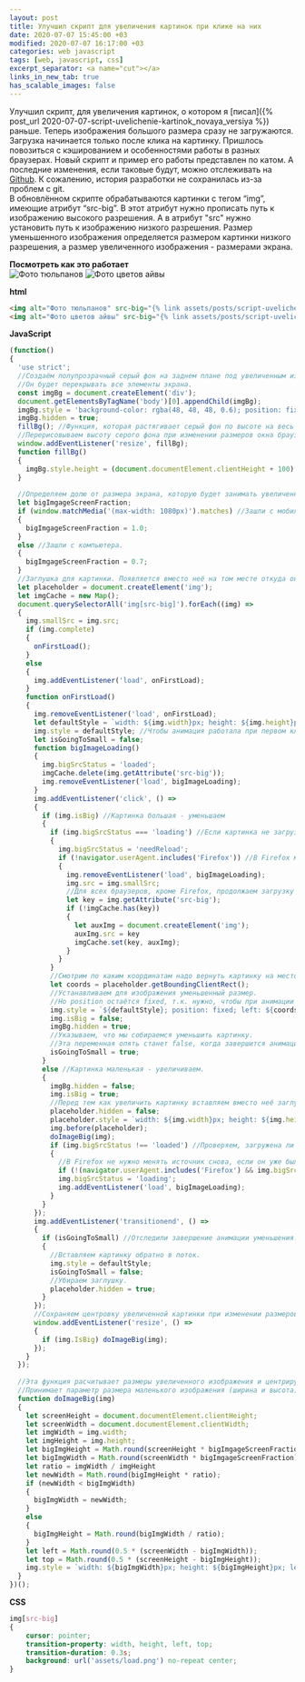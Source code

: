 ```yaml
---
layout: post
title: Улучшил скрипт для увеличения картинок при клике на них
date: 2020-07-07 15:45:00 +03
modified: 2020-07-07 16:17:00 +03
categories: web javascript
tags: [web, javascript, css]
excerpt_separator: <a name="cut"></a>
links_in_new_tab: true
has_scalable_images: false
---
```

Улучшил скрипт, для увеличения картинок, о котором я [писал]({% post_url 2020-07-07-script-uvelichenie-kartinok_novaya_versiya %}) раньше. Теперь изображения большого размера сразу не загружаются. Загрузка начинается только после клика на картинку. Пришлось повозиться с кэшированием и особенностями работы в разных браузерах. Новый скрипт и пример его работы представлен по катом. А последние изменения, если таковые будут, можно отслеживать на [Github](https://github.com/Mendeo/image_enlarger). К сожалению, история разработки не сохранилась из-за проблем с git.  
В обновлённом скрипте обрабатываются картинки с тегом “img”, имеющие атрибут “src-big”. В этот атрибут нужно прописать путь к изображению высокого разрешения. А в атрибут "src" нужно установить путь к изображению низкого разрешения. Размер уменьшенного изображения определяется размером картинки низкого разрешения, а размер увеличенного изображения - размерами экрана.

<a name="cut"></a>
**Посмотреть как это работает**  
<img alt="Фото тюльпанов" src-big1="{% link assets/posts/script-uvelichenie-kartinok/big/tulpan.jpg %}" src="{% link assets/posts/script-uvelichenie-kartinok/small/tulpan.jpg %}">
<img alt="Фото цветов айвы" src-big1="{% link assets/posts/script-uvelichenie-kartinok/big/ajva.jpg %}" src="{% link assets/posts/script-uvelichenie-kartinok/small/ajva.jpg %}">

**html**  

```html
<img alt="Фото тюльпанов" src-big="{% link assets/posts/script-uvelichenie-kartinok/big/tulpan.jpg %}" src="{% link assets/posts/script-uvelichenie-kartinok/small/tulpan.jpg %}">
<img alt="Фото цветов айвы" src-big="{% link assets/posts/script-uvelichenie-kartinok/big/ajva.jpg %}" src="{% link assets/posts/script-uvelichenie-kartinok/small/ajva.jpg %}">
```

**JavaScript**  

```javascript
(function()
{
  'use strict';
  //Создаём полупрозрачный серый фон на заднем плане под увеличенным изображением.
  //Он будет перекрывать все элементы экрана.
  const imgBg = document.createElement('div');
  document.getElementsByTagName('body')[0].appendChild(imgBg);
  imgBg.style = 'background-color: rgba(48, 48, 48, 0.6); position: fixed; top: 0px; left: 0px; width: 100%; z-index: 1';
  imgBg.hidden = true;
  fillBg(); //Функция, которая растягивает серый фон по высоте на весь экран.
  //Перерисовываем высоту серого фона при изменении размеров окна браузера.
  window.addEventListener('resize', fillBg);
  function fillBg()
  {
    imgBg.style.height = (document.documentElement.clientHeight + 100) + 'px';
  }
  
  //Определяем долю от размера экрана, которую будет занимать увеличенное изображение
  let bigImgageScreenFraction;
  if (window.matchMedia('(max-width: 1080px)').matches) //Зашли с мобильного.
  {
    bigImgageScreenFraction = 1.0;
  }
  else //Зашли с компьютера.
  {
    bigImgageScreenFraction = 0.7;
  }
  //Заглушка для картинки. Появляется вместо неё на том месте откуда она увеличилась.
  let placeholder = document.createElement('img');
  let imgCache = new Map();
  document.querySelectorAll('img[src-big]').forEach((img) =>
  {
    img.smallSrc = img.src;
    if (img.complete)
    {
      onFirstLoad();
    }
    else
    {
      img.addEventListener('load', onFirstLoad);
    }
    function onFirstLoad()
    {
      img.removeEventListener('load', onFirstLoad);
      let defaultStyle = `width: ${img.width}px; height: ${img.height}px`; //Устанавливаем фактические размеры маленькой картинки.
      img.style = defaultStyle; //Чтобы анимация работала при первом клике, нужно явно задать ширину и высоту для загруженной маленькой картинки.
      let isGoingToSmall = false;
      function bigImageLoading()
      {
        img.bigSrcStatus = 'loaded';
        imgCache.delete(img.getAttribute('src-big'));
        img.removeEventListener('load', bigImageLoading);
      }
      img.addEventListener('click', () => 
      {
        if (img.isBig) //Картинка большая - уменьшаем
        {
          if (img.bigSrcStatus === 'loading') //Если картинка не загрузилась, то мы ставим старое маленькое изображение в источник.
          {
            img.bigSrcStatus = 'needReload';
            if (!navigator.userAgent.includes('Firefox')) //В Firefox менять источник не нужно, т.к. он не кэширует недозагруженные изображения и одновременно не показывает background у них.
            {
              img.removeEventListener('load', bigImageLoading);
              img.src = img.smallSrc;
              //Для всех браузеров, кроме Firefox, продолжаем загрузку картинки в фоне (когда она маленькая). Если пользователь кликает по разным изображениям, то все эти изображения будут кэшироваться в Map'е imgCache.
              let key = img.getAttribute('src-big');
              if (!imgCache.has(key))
              {
                let auxImg = document.createElement('img');
                auxImg.src = key
                imgCache.set(key, auxImg);
              }
            }
          }
          //Смотрим по каким координатам надо вернуть картинку на место.
          let coords = placeholder.getBoundingClientRect();
          //Устанавливаем для изображения уменьшенный размер.
          //Но position остаётся fixed, т.к. нужно, чтобы при анимации уменьшения не смещались остальные элементы страницы.
          img.style = `${defaultStyle}; position: fixed; left: ${coords.left}px; top: ${coords.top}px`;
          img.isBig = false;
          imgBg.hidden = true;
          //Указываем, что мы собираемся уменьшить картинку.
          //Эта переменная опять станет false, когда завершится анимация уменьшения.
          isGoingToSmall = true;
        }
        else //Картинка маленькая - увеличиваем.
        {
          imgBg.hidden = false;
          img.isBig = true;
          //Перед тем как увеличить картинку вставляем вместо неё заглушку.
          placeholder.hidden = false;
          placeholder.style = `width: ${img.width}px; height: ${img.height}px; background-color: rgb(200, 200, 200)`;
          img.before(placeholder);
          doImageBig(img);
          if (img.bigSrcStatus !== 'loaded') //Проверяем, загружена ли уже полноразмерная картинка.
          {
            //В Firefox не нужно менять источник снова, если он уже был раньше изменён на большую картинку, иначе Firefox начнёт перезагружать картинку.
            if (!(navigator.userAgent.includes('Firefox') && img.bigSrcStatus === 'needReload')) img.src = img.getAttribute('src-big'); //Загружаем большое изображение.
            img.bigSrcStatus = 'loading';
            img.addEventListener('load', bigImageLoading);
          }
        }
      });
      img.addEventListener('transitionend', () =>
      {
        if (isGoingToSmall) //Отследили завершение анимации уменьшения.
        {
          //Вставляем картинку обратно в поток.
          img.style = defaultStyle;
          isGoingToSmall = false;
          //Убираем заглушку.
          placeholder.hidden = true;
        }
      }); 
      //Сохраняем центровку увеличенной картинки при изменении размеров окна браузера.
      window.addEventListener('resize', () => 
      {
        if (img.IsBig) doImageBig(img);
      });
    }
  });
  
  //Эта функция расчитывает размеры увеличенного изображения и центрирует его.
  //Принимает параметр размера маленького изображения (ширина и высота), что вычислить соотношение сторон.
  function doImageBig(img)
  {
    let screenHeight = document.documentElement.clientHeight;
    let screenWidth = document.documentElement.clientWidth;
    let imgWidth = img.width;
    let imgHeight = img.height;
    let bigImgHeight = Math.round(screenHeight * bigImgageScreenFraction);
    let bigImgWidth = Math.round(screenWidth * bigImgageScreenFraction);
    let ratio = imgWidth / imgHeight
    let newWidth = Math.round(bigImgHeight * ratio);
    if (newWidth < bigImgWidth)
    {
      bigImgWidth = newWidth;
    }
    else
    {
      bigImgHeight = Math.round(bigImgWidth / ratio);
    }
    let left = Math.round(0.5 * (screenWidth - bigImgWidth));
    let top = Math.round(0.5 * (screenHeight - bigImgHeight));
    img.style = `width: ${bigImgWidth}px; height: ${bigImgHeight}px; left: ${left}px; top: ${top}px; position: fixed; z-index: 2`;
  }
})();
```

**CSS**  

```css
img[src-big]
{
	cursor: pointer;
	transition-property: width, height, left, top;
	transition-duration: 0.3s;
	background: url('assets/load.png') no-repeat center;
}
```
<script type="text/javascript">
	(function()
	{
		'use strict';
		//Создаём полупрозрачный серый фон на заднем плане под увеличенным изображением.
		//Он будет перекрывать все элементы экрана.
		const imgBg = document.createElement('div');
		document.getElementsByTagName('body')[0].appendChild(imgBg);
		imgBg.style = 'background-color: rgba(48, 48, 48, 0.6); position: fixed; top: 0px; left: 0px; width: 100%; z-index: 1';
		imgBg.hidden = true;
		fillBg(); //Функция, которая растягивает серый фон по высоте на весь экран.
		//Перерисовываем высоту серого фона при изменении размеров окна браузера.
		window.addEventListener('resize', fillBg);
		function fillBg()
		{
		imgBg.style.height = (document.documentElement.clientHeight + 100) + 'px';
		}
		
		//Определяем долю от размера экрана, которую будет занимать увеличенное изображение
		let bigImgageScreenFraction;
		if (window.matchMedia('(max-width: 1080px)').matches) //Зашли с мобильного.
		{
		bigImgageScreenFraction = 1.0;
		}
		else //Зашли с компьютера.
		{
		bigImgageScreenFraction = 0.7;
		}
		//Заглушка для картинки. Появляется вместо неё на том месте откуда она увеличилась.
		let placeholder = document.createElement('img');
		let imgCache = new Map();
		document.querySelectorAll('img[src-big1]').forEach((img) =>
		{
		img.smallSrc = img.src;
		if (img.complete)
		{
			onFirstLoad();
		}
		else
		{
			img.addEventListener('load', onFirstLoad);
		}
		function onFirstLoad()
		{
			img.removeEventListener('load', onFirstLoad);
			let defaultStyle = `width: ${img.width}px; height: ${img.height}px`; //Устанавливаем фактические размеры маленькой картинки.
			img.style = defaultStyle; //Чтобы анимация работала при первом клике, нужно явно задать ширину и высоту для загруженной маленькой картинки.
			let isGoingToSmall = false;
			function bigImageLoading()
			{
			img.bigSrcStatus = 'loaded';
			imgCache.delete(img.getAttribute('src-big1'));
			img.removeEventListener('load', bigImageLoading);
			}
			img.addEventListener('click', () => 
			{
			if (img.isBig) //Картинка большая - уменьшаем
			{
				if (img.bigSrcStatus === 'loading') //Если картинка не загрузилась, то мы ставим старое маленькое изображение в источник.
				{
				img.bigSrcStatus = 'needReload';
				if (!navigator.userAgent.includes('Firefox')) //В Firefox менять источник не нужно, т.к. он не кэширует недозагруженные изображения и одновременно не показывает background у них.
				{
					img.removeEventListener('load', bigImageLoading);
					img.src = img.smallSrc;
					//Для всех браузеров, кроме Firefox, продолжаем загрузку картинки в фоне (когда она маленькая). Если пользователь кликает по разным изображениям, то все эти изображения будут кэшироваться в Map'е imgCache.
					let key = img.getAttribute('src-big1');
					if (!imgCache.has(key))
					{
					let auxImg = document.createElement('img');
					auxImg.src = key
					imgCache.set(key, auxImg);
					}
				}
				}
				//Смотрим по каким координатам надо вернуть картинку на место.
				let coords = placeholder.getBoundingClientRect();
				//Устанавливаем для изображения уменьшенный размер.
				//Но position остаётся fixed, т.к. нужно, чтобы при анимации уменьшения не смещались остальные элементы страницы.
				img.style = `${defaultStyle}; position: fixed; left: ${coords.left}px; top: ${coords.top}px`;
				img.isBig = false;
				imgBg.hidden = true;
				//Указываем, что мы собираемся уменьшить картинку.
				//Эта переменная опять станет false, когда завершится анимация уменьшения.
				isGoingToSmall = true;
			}
			else //Картинка маленькая - увеличиваем.
			{
				imgBg.hidden = false;
				img.isBig = true;
				//Перед тем как увеличить картинку вставляем вместо неё заглушку.
				placeholder.hidden = false;
				placeholder.style = `width: ${img.width}px; height: ${img.height}px; background-color: rgb(200, 200, 200)`;
				img.before(placeholder);
				doImageBig(img);
				if (img.bigSrcStatus !== 'loaded') //Проверяем, загружена ли уже полноразмерная картинка.
				{
				//В Firefox не нужно менять источник снова, если он уже был раньше изменён на большую картинку, иначе Firefox начнёт перезагружать картинку.
				if (!(navigator.userAgent.includes('Firefox') && img.bigSrcStatus === 'needReload')) img.src = img.getAttribute('src-big1'); //Загружаем большое изображение.
				img.bigSrcStatus = 'loading';
				img.addEventListener('load', bigImageLoading);
				}
			}
			});
			img.addEventListener('transitionend', () =>
			{
			if (isGoingToSmall) //Отследили завершение анимации уменьшения.
			{
				//Вставляем картинку обратно в поток.
				img.style = defaultStyle;
				isGoingToSmall = false;
				//Убираем заглушку.
				placeholder.hidden = true;
			}
			}); 
			//Сохраняем центровку увеличенной картинки при изменении размеров окна браузера.
			window.addEventListener('resize', () => 
			{
			if (img.IsBig) doImageBig(img);
			});
		}
		});
		
		//Эта функция расчитывает размеры увеличенного изображения и центрирует его.
		//Принимает параметр размера маленького изображения (ширина и высота), что вычислить соотношение сторон.
		function doImageBig(img)
		{
		let screenHeight = document.documentElement.clientHeight;
		let screenWidth = document.documentElement.clientWidth;
		let imgWidth = img.width;
		let imgHeight = img.height;
		let bigImgHeight = Math.round(screenHeight * bigImgageScreenFraction);
		let bigImgWidth = Math.round(screenWidth * bigImgageScreenFraction);
		let ratio = imgWidth / imgHeight
		let newWidth = Math.round(bigImgHeight * ratio);
		if (newWidth < bigImgWidth)
		{
			bigImgWidth = newWidth;
		}
		else
		{
			bigImgHeight = Math.round(bigImgWidth / ratio);
		}
		let left = Math.round(0.5 * (screenWidth - bigImgWidth));
		let top = Math.round(0.5 * (screenHeight - bigImgHeight));
		img.style = `width: ${bigImgWidth}px; height: ${bigImgHeight}px; left: ${left}px; top: ${top}px; position: fixed; z-index: 2`;
		}
	})();
</script>
<style>
	img[src-big1]
	{
		cursor: pointer;
		transition-property: width, height, left, top;
		transition-duration: 0.3s;
		background: url('assets/load.png') no-repeat center;
	}
</style>